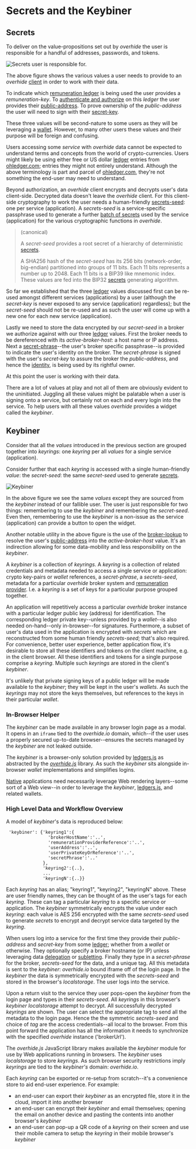 # Secrets and the Keybiner

## Secrets

To deliver on the value-propositions set out by *overhide* the user is responsible for a handful of addresses, passwords, and tokens.

![Secrets user is responsible for.](images/secrets.svg)

The above figure shows the various values a user needs to provide to an *overhide* [client](../readme.html#overhidejs) in order to work with their data.

To indicate which [remuneration ledger](../readme.html#remuneration-api) is being used the user provides a *remuneration-key*.  To [authenticate and authorize](https://test.ohledger.com/demo/why/why.html) on this *ledger* the user provides their [public-address](glossary.html#user-address).  To prove ownership of the *public-address* the user will need to sign with their [secret-key](glossary.html#private-key--secret-key).

These three values will be second-nature to some users as they will be leveraging a [wallet](glossary.html#wallet).  However, to many other users these values and their purpose will be foreign and confusing.  

Users accessing some *service* with *overhide* data cannot be expected to understand terms and concepts from the world of crypto-currencies.  Users might likely be using either free or US dollar [ledger](../readme.html#remuneration-api) entries from [ohledger.com](https://ohledger.com); entries they might not entirely understand.  Although the above terminology is part and parcel of [ohledger.com](https://ohledger.com), they're not something the end-user may need to understand.

Beyond authorization, an *overhide* client encrypts and decrypts user's data client-side.  Decrypted data doesn't leave the *overhide* client.  For this client-side cryptography to work the user needs a human-friendly [secrets-seed](glossary.html#secrets): one per service (application).  A *secrets-seed* is a service-specific passphrase used to generate a further [batch of secrets](glossary.html#secrets) used by the service (application) for the various cryptographic functions in *overhide*.

> (canonical)
>
> A *secret-seed* provides a root secret of a hierarchy of deterministic [secrets](glossary.html#secrets).
>
> A SHA256 hash of the *secret-seed* has its 256 bits (network-order, big-endian) partitioned into groups of 11 bits.  Each 11 bits represents a number up to 2048.  Each 11 bits is a BIP39 like mnemonic index.  These values are fed into the BIP32 [secrets](glossary.html#secrets) generating algorithm.

So far we established that the three [ledger](../readme.html#remuneration-api) values discussed first can be re-used amongst different services (applications) by a user (although the *secret-key* is never exposed to any service (application) regardless); but the *secret-seed* should not be re-used and as such the user will come up with a new one for each new service (application).

Lastly we need to store the data encrypted by our *secret-seed* in a broker we authorize against with our three [ledger](../readme.html#remuneration-api) values.  First the broker needs to be dereferenced with its *active-broker-host*: a host name or IP address.  Next a [secret-phrase](glossary.html#secret-phrase)--the user's broker specific passphrase--is provided to indicate the user's identity on the broker.  The *secret-phrase* is signed with the user's *secret-key* to assure the broker the *public-address*, and hence the [identity](identity.md), is being used by its rightful owner.

At this point the user is working with their data.  

There are a lot of values at play and not all of them are obviously evident to the uninitiated.  Juggling all these values might be palatable when a user is signing onto a service, but certainly not on each and every login into the service.  To help users with all these values *overhide* provides a widget called the *keybiner*.

## Keybiner

Consider that all the *values* introduced in the previous section are grouped together into *keyrings*: one *keyring* per all *values* for a single service (application).

Consider further that each *keyring* is accessed with a single human-friendly *value*:  the *secret-seed*:  the same *secret-seed* used to generate [secrets](glossary.html#secrets).

![Keybiner](images/keybiner.svg)

In the above figure we see the same *values* except they are sourced from the *keybiner* instead of our fallible user.  The user is just responsible for two things: remembering to use the *keybiner* and remembering the *secret-seed*.  Even then, remembering to use the *keybiner* is a non-issue as the service (application) can provide a button to open the widget.

Another notable utility in the above figure is the use of the [broker-lookup](lookup.md) to resolve the user's [public-address](glossary.html#user-address) into the *active-broker-host* value.  It's an indirection allowing for some data-mobility and less responsibility on the *keybiner*.

A *keybiner* is a collection of *keyrings*.  A *keyring* is a collection of related credentials and metadata needed to access a single service or application: crypto key-pairs or *wallet* references, a *secret-phrase*, a *secrets-seed*, metadata for a particular *overhide* broker system and [remuneration provider](remuneration-api.md).  I.e. a *keyring* is a set of keys for a particular purpose grouped together.

An application will repetitively access a particular *overhide* broker instance with a particular ledger public key (address) for identification.  The corresponding ledger private key--unless provided by a *wallet*--is also needed on-hand--only in-browser--for signatures.  Furthermore, a subset of user's data used in the application is encrypted with *secrets* which are reconstructed from some human friendly *secrets-seed*; that's also required.  For convenience, better user experience, better application flow, it's desirable to store all these identifiers and tokens on the client machine, e.g. in the client browser.  All these identifiers and tokens for a single purpose comprise a *keyring*.  Multiple such *keyrings* are stored in the client's *keybiner*.

It's unlikely that private signing keys of a public ledger will be made available to the *keybiner*; they will be kept in the user's *wallets*.  As such the *keyrings* may not store the keys themselves, but references to the keys in their particular *wallet*.

### In-Browser Helper

The *keybiner* can be made available in any browser login page as a modal.  It opens in an `iframe` tied to the *overhide.io* domain, which--if the user uses a properly secured up-to-date browser--ensures the secrets managed by the *keybiner* are not leaked outside.

The *keybiner* is a browser-only solution provided by [ledgers.js](https://github.com/overhide/overhide-remuneration.js) as abstracted by the [*overhide.js*](https://github.com/JakubNer/overhide.js) library.  As such the *keybiner* sits alongside in-browser *wallet* implementations and simplifies logins.

[Native](../readme.html#overhidec) applications need necessarily leverage Web rendering layers--some sort of a Web view--in order to leverage the *keybiner*, [ledgers.js](https://github.com/overhide/overhide-remuneration.js), and related wallets.

### High Level Data and Workflow Overview

A model of *keybiner*'s data is reproduced below:

```
 'keybiner': {'keyring1':{
                'brokerHostName':'..',
                'remunerationProviderReference':'..',
                'userAddress':'..',
                'userPrivateKeyOrReference':'..',
                'secretPhrase':'..'
              },
              'keyring2':{..},
              ...
              'keyringN':{..}}
```

Each *keyring* has an alias; "keyring1", "keyring2", "keyringN" above.  These are user friendly names, they can be thought of as the user's tags for each *keyring*.  These can tag a particular *keyring* to a specific service or application.  The *keybiner* symmetrically encrypts the value under each *keyring*: each value is AES 256 encrypted with the same *secrets-seed* used to generate *secrets* to encrypt and decrypt service data targeted by the *keyring*.  

When users log into a service for the first time they provide their *public-address* and *secret-key* from some [ledger](remuneration-api.md); whether from a *wallet* or otherwise.  They optionally specify a broker hostname (or IP) unless leveraging data [delegation](delegation-subletting.md) or [subletting](delegation-subletting.md).  Finally they type in a *secret-phrase* for the broker, *secrets-seed* for the data, and a unique tag.  All this metadata is sent to the *keybiner*: *overhide.io* bound iframe off of the login page.  In the *keybiner* the data is symmetrically encrypted with the *secrets-seed* and stored in the browser's *localstorage*.  The user logs into the service.

Upon a return visit to the service they user pops-open the *keybiner* from the login page and types in their *secrets-seed*.  All *keyrings* in this browser's *keybiner* *localstorage* attempt to decrypt.  All successfully decrypted *keyrings* are shown.  The user can select the appropriate tag to send all the metadata to the login page.  Hence the the symmetric *secrets-seed* and choice of *tag* are the access credentials--all local to the browser.  From this point forward the application has all the information it needs to synchronize with the specified *overhide* instance ('brokerUrl').  

The *overhide.js* JavaScript library makes available the *keybiner* module for use by Web applications running in browsers.  The *keybiner* uses *localstorage* to store *keyrings*.  As such browser security restrictions imply *keyrings* are tied to the *keybiner's* domain:  *overhide.io*.

Each *keyring* can be exported or re-setup from scratch--it's a convenience store to aid end-user experience.  For example:

* an end-user can export their *keybiner* as an encrypted file, store it in the cloud, import it into another browser
* an end-user can encrypt their *keybiner* and email themselves; opening the email on another device and pasting the contents into another browser's *keybiner*
* an end-user can pop-up a QR code of a *keyring* on their screen and use their mobile camera to setup the *keyring* in their mobile browser's *keybiner*
